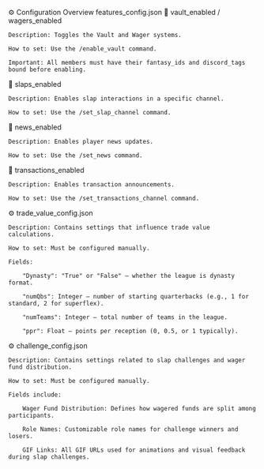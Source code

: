 ⚙️ Configuration Overview
features_config.json
🔐 vault_enabled / wagers_enabled

    Description: Toggles the Vault and Wager systems.

    How to set: Use the /enable_vault command.

    Important: All members must have their fantasy_ids and discord_tags bound before enabling.

👋 slaps_enabled

    Description: Enables slap interactions in a specific channel.

    How to set: Use the /set_slap_channel command.

📰 news_enabled

    Description: Enables player news updates.

    How to set: Use the /set_news command.

💸 transactions_enabled

    Description: Enables transaction announcements.

    How to set: Use the /set_transactions_channel command.

⚙️ trade_value_config.json

    Description: Contains settings that influence trade value calculations.
    
    How to set: Must be configured manually.
    
    Fields:
    
        "Dynasty": "True" or "False" – whether the league is dynasty format.
    
        "numQbs": Integer – number of starting quarterbacks (e.g., 1 for standard, 2 for superflex).
    
        "numTeams": Integer – total number of teams in the league.
    
        "ppr": Float – points per reception (0, 0.5, or 1 typically).

⚙️ challenge_config.json

    Description: Contains settings related to slap challenges and wager fund distribution.
    
    How to set: Must be configured manually.
    
    Fields include:
    
        Wager Fund Distribution: Defines how wagered funds are split among participants.
    
        Role Names: Customizable role names for challenge winners and losers.
    
        GIF Links: All GIF URLs used for animations and visual feedback during slap challenges.
        
